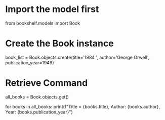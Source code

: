 # Import the model first
from bookshelf.models import Book

# Create the Book instance
book_list = Book.objects.create(title='1984 ', author='George Orwell', publication_year=1949)

# Retrieve Command
all_books = Book.objects.get()

for books in all_books:
   print(f"Title = {books.title}, Author: {books.author}, Year: {books.publication_year}")